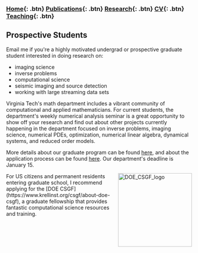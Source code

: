 ### [Home](https://eileenrmartin.github.io){: .btn}     [Publications](/publications){: .btn}     [Research](/research){: .btn}      [CV](/docs/ermartin_CV.pdf){: .btn}    [Teaching](/teaching){: .btn}  

## Prospective Students


Email me if you're a highly motivated undergrad or prospective graduate student interested in doing research on: 
* imaging science 
* inverse problems 
* computational science 
* seismic imaging and source detection
* working with large streaming data sets 

Virginia Tech's math department includes a vibrant community of computational and applied mathematicians. For current students, the department's weekly numerical analysis seminar is a great opportunity to show off your research and find out about other projects currently happening in the department focused on inverse problems, imaging science, numerical PDEs, optimization, numerical linear algebra, dynamical systems, and reduced order models. 

More details about our graduate program can be found [here](https://secure.graduateschool.vt.edu/graduate_catalog/program.htm?programID=002d14431ce38e83011ce38e94040020&nocache=1536867097477), and about the application process can be found [here](https://graduateschool.vt.edu/admissions/how-to-apply.html). Our department's deadline is January 15.


<img src="https://eileenrmartin.github.io/prospectiveStudents/img/DOE_CSGF_logo.png" alt="DOE_CSGF_logo" align="right" width="200">
	<div style="text-align: left"> For US citizens and permanent residents entering graduate school, I recommend applying for the [DOE CSGF](https://www.krellinst.org/csgf/about-doe-csgf), a graduate fellowship that provides fantastic computational science resources and training. </div>




